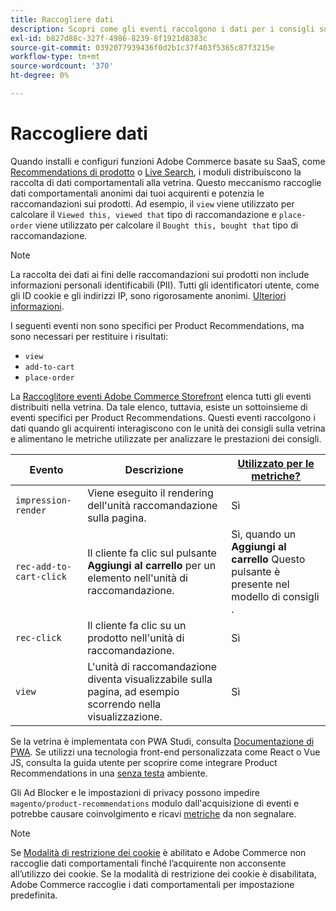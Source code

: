 ```yaml
---
title: Raccogliere dati
description: Scopri come gli eventi raccolgono i dati per i consigli sui prodotti.
exl-id: b827d88c-327f-4986-8239-8f1921d8383c
source-git-commit: 0392077939436f0d2b1c37f403f5365c87f3215e
workflow-type: tm+mt
source-wordcount: '370'
ht-degree: 0%

---
```


# Raccogliere dati

Quando installi e configuri funzioni Adobe Commerce basate su SaaS, come [Recommendations di prodotto](install-configure.md) o [Live Search](https://experienceleague.adobe.com/docs/commerce-merchant-services/live-search/onboard/install.html), i moduli distribuiscono la raccolta di dati comportamentali alla vetrina. Questo meccanismo raccoglie dati comportamentali anonimi dai tuoi acquirenti e potenzia le raccomandazioni sui prodotti. Ad esempio, il `view` viene utilizzato per calcolare il `Viewed this, viewed that` tipo di raccomandazione e `place-order` viene utilizzato per calcolare il `Bought this, bought that` tipo di raccomandazione.

>[!NOTE]
>
>La raccolta dei dati ai fini delle raccomandazioni sui prodotti non include informazioni personali identificabili (PII). Tutti gli identificatori utente, come gli ID cookie e gli indirizzi IP, sono rigorosamente anonimi. [Ulteriori informazioni](https://www.adobe.com/privacy/experience-cloud.html).

I seguenti eventi non sono specifici per Product Recommendations, ma sono necessari per restituire i risultati:

- `view`
- `add-to-cart`
- `place-order`

La [Raccoglitore eventi Adobe Commerce Storefront](https://developer.adobe.com/commerce/services/shared-services/storefront-events/collector/#quick-start) elenca tutti gli eventi distribuiti nella vetrina. Da tale elenco, tuttavia, esiste un sottoinsieme di eventi specifici per Product Recommendations. Questi eventi raccolgono i dati quando gli acquirenti interagiscono con le unità dei consigli sulla vetrina e alimentano le metriche utilizzate per analizzare le prestazioni dei consigli.

| Evento | Descrizione | [Utilizzato per le metriche?](workspace.md) |
| --- | --- | --- |
| `impression-render` | Viene eseguito il rendering dell&#39;unità raccomandazione sulla pagina. | Sì |
| `rec-add-to-cart-click` | Il cliente fa clic sul pulsante **Aggiungi al carrello** per un elemento nell&#39;unità di raccomandazione. | Sì, quando un **Aggiungi al carrello** Questo pulsante è presente nel modello di consigli . |
| `rec-click` | Il cliente fa clic su un prodotto nell&#39;unità di raccomandazione. | Sì |
| `view` | L&#39;unità di raccomandazione diventa visualizzabile sulla pagina, ad esempio scorrendo nella visualizzazione. | Sì |

Se la vetrina è implementata con PWA Studi, consulta [Documentazione di PWA](https://developer.adobe.com/commerce/pwa-studio/integrations/product-recommendations/). Se utilizzi una tecnologia front-end personalizzata come React o Vue JS, consulta la guida utente per scoprire come integrare Product Recommendations in una [senza testa](headless.md) ambiente.

Gli Ad Blocker e le impostazioni di privacy possono impedire `magento/product-recommendations` modulo dall&#39;acquisizione di eventi e potrebbe causare coinvolgimento e ricavi [metriche](workspace.md) da non segnalare.

>[!NOTE]
>
>Se [Modalità di restrizione dei cookie](https://experienceleague.adobe.com/docs/commerce-admin/start/compliance/privacy/compliance-cookie-law.html) è abilitato e Adobe Commerce non raccoglie dati comportamentali finché l’acquirente non acconsente all’utilizzo dei cookie. Se la modalità di restrizione dei cookie è disabilitata, Adobe Commerce raccoglie i dati comportamentali per impostazione predefinita.
